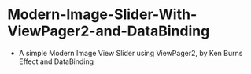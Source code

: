 # Modern-Image-Slider-With-ViewPager2-and-DataBinding
 - A simple Modern Image View Slider using ViewPager2, by Ken Burns Effect and DataBinding
